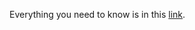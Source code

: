  Everything you need to know is in this [link](https://docs.google.com/document/d/1OGr4htwEdcUtXDuraRveZzpfh0rqjWU5kX16UlkMg2U/edit?usp=sharing). 
